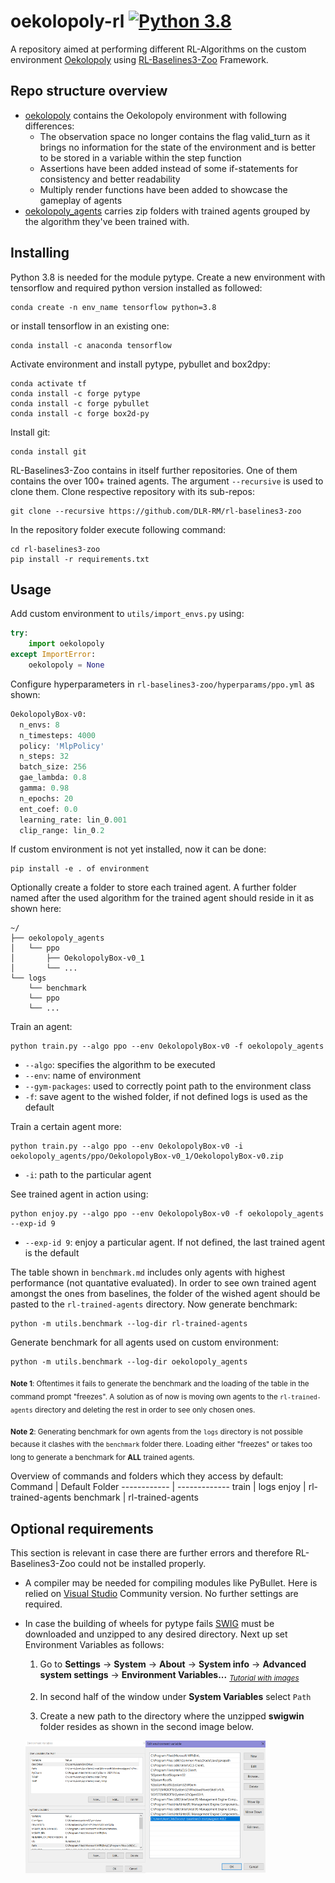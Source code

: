 # oekolopoly-rl  [![Python 3.8](https://upload.wikimedia.org/wikipedia/commons/a/a5/Blue_Python_3.8_Shield_Badge.svg)](https://upload.wikimedia.org/wikipedia/commons/a/a5/Blue_Python_3.8_Shield_Badge.svg)
A repository aimed at performing different RL-Algorithms on the custom environment [Oekolopoly](https://github.com/cherrisimo/oekolopoly) using [RL-Baselines3-Zoo](https://github.com/DLR-RM/rl-baselines3-zoo) Framework.

## Repo structure overview

* [oekolopoly](https://github.com/cherrisimo/oekolopoly-rl/tree/main/oekolopoly) contains the Oekolopoly environment with following differences:
  * The observation space no longer contains the flag valid_turn as it brings no information for the state of the environment and is better to be stored in a variable within the step function
  * Assertions have been added instead of some if-statements for consistency and better readability 
  * Multiply render functions have been added to showcase the gameplay of agents
* [oekolopoly_agents](https://github.com/cherrisimo/oekolopoly-rl/tree/main/oekolopoly_agents) carries zip folders with trained agents grouped by the algorithm they've been trained with.
 
## Installing

Python 3.8 is needed for the module pytype.
Create a new environment with tensorflow and required python version installed as followed:

```shell
conda create -n env_name tensorflow python=3.8
```

or install tensorflow in an existing one:

```shell
conda install -c anaconda tensorflow
```

Activate environment and install pytype, pybullet and box2dpy:

```shell
conda activate tf
conda install -c forge pytype
conda install -c forge pybullet
conda install -c forge box2d-py
```

Install git:
```shell
conda install git
```

RL-Baselines3-Zoo contains in itself further repositories. One of them contains the over 100+ trained agents. The argument `--recursive` is used to clone them. Clone respective repository with its sub-repos:
```shell
git clone --recursive https://github.com/DLR-RM/rl-baselines3-zoo
```

In the repository folder execute following command:

```shell
cd rl-baselines3-zoo
pip install -r requirements.txt
```

## Usage

Add custom environment to `utils/import_envs.py` using:

```python
try:
    import oekolopoly
except ImportError:
    oekolopoly = None
```

Configure hyperparameters in `rl-baselines3-zoo/hyperparams/ppo.yml` as shown:

```python
OekolopolyBox-v0:
  n_envs: 8
  n_timesteps: 4000
  policy: 'MlpPolicy'
  n_steps: 32
  batch_size: 256
  gae_lambda: 0.8
  gamma: 0.98
  n_epochs: 20
  ent_coef: 0.0
  learning_rate: lin_0.001
  clip_range: lin_0.2
```

If custom environment is not yet installed, now it can be done:

```
pip install -e . of environment
```

Optionally create a folder to store each trained agent. A further folder named after the used algorithm for the trained agent should reside in it as shown here:

```
~/
├── oekolopoly_agents
│   └── ppo
│       ├── OekolopolyBox-v0_1
│       └── ...
└── logs
    └── benchmark
    └── ppo
    └── ...
```

Train an agent:

```shell
python train.py --algo ppo --env OekolopolyBox-v0 -f oekolopoly_agents
```
* `--algo`: specifies the algorithm to be executed
* `--env`: name of environment
* `--gym-packages`: used to correctly point path to the environment class
* `-f`: save agent to the wished folder, if not defined logs is used as the default

Train a certain agent more:

```shell
python train.py --algo ppo --env OekolopolyBox-v0 -i oekolopoly_agents/ppo/OekolopolyBox-v0_1/OekolopolyBox-v0.zip
```
* `-i`: path to the particular agent

See trained agent in action using:

```shell
python enjoy.py --algo ppo --env OekolopolyBox-v0 -f oekolopoly_agents --exp-id 9
```
* `--exp-id 9`: enjoy a particular agent. If not defined, the last trained agent is the default


The table shown in `benchmark.md` includes only agents with highest performance (not quantative evaluated). In order to see own trained agent amongst the ones from baselines, the folder of the wished agent should be pasted to the `rl-trained-agents` directory. Now generate benchmark:

```shell
python -m utils.benchmark --log-dir rl-trained-agents

```

Generate benchmark for all agents used on custom environment:
```shell
python -m utils.benchmark --log-dir oekolopoly_agents
```
<sub>**Note 1**: Oftentimes it fails to generate the benchmark and the loading of the table in the command prompt "freezes". A solution as of now is moving own agents to the `rl-trained-agents` directory and deleting the rest in order to see only chosen ones.</sub>

<sub>**Note 2**: Generating benchmark for own agents from the `logs` directory is not possible because it clashes with the `benchmark` folder there. Loading either "freezes" or takes too long to generate a benchmark for **ALL** trained agents. </sub>

Overview of commands and folders which they access by default:
Command | Default Folder
------------ | -------------
train | logs
enjoy | rl-trained-agents
benchmark | rl-trained-agents


## Optional requirements

This section is relevant in case there are further errors and therefore RL-Baselines3-Zoo could not be installed properly.

* A compiler may be needed for compiling modules like PyBullet. Here is relied on [Visual Studio](https://visualstudio.microsoft.com/downloads/) Community version. No further settings are required.
* In case the building of wheels for pytype fails [SWIG](https://sourceforge.net/projects/swig/) must be downloaded and unzipped to any desired directory. Next up set Environment Variables as follows:
    
   1. Go to **Settings** -> **System** -> **About** -> **System info** -> **Advanced system settings** -> **Environment Variables...**  <sub> *[Tutorial with images](https://superuser.com/questions/949560/how-do-i-set-system-environment-variables-in-windows-10)* </sub>

   2. In second half of the window under **System Variables** select `Path`
    
   3. Create a new path to the directory where the unzipped **swigwin** folder resides as shown in the second image below.
   
   <img src="images/sysvar.png" align="left" width="40%"/>
   <img src="images/envvar.png" align="center" width="40%"/>
